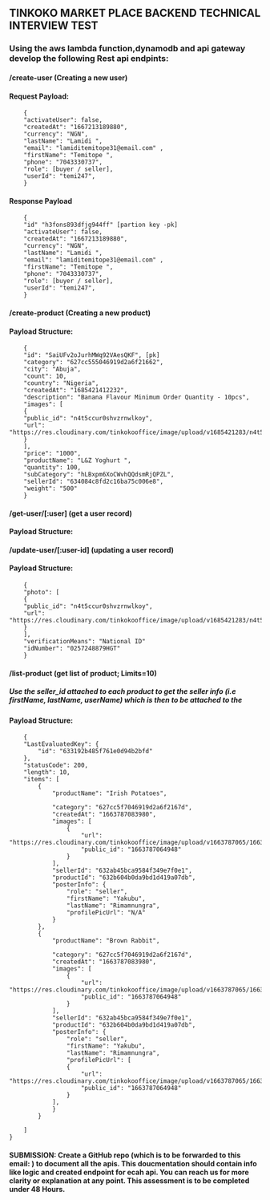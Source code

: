 ## TINKOKO MARKET PLACE BACKEND TECHNICAL INTERVIEW TEST

### Using the aws lambda function,dynamodb and api gateway develop the following Rest api endpints:

#### /create-user (Creating a new user)
#### Request Payload:
```
    {
    "activateUser": false,
    "createdAt": "1667213189880",
    "currency": "NGN",
    "lastName": "Lamidi ",
    "email": "lamiditemitope31@email.com" ,
    "firstName": "Temitope ",
    "phone": "7043330737",
    "role": [buyer / seller],
    "userId": "temi247",
    }
```
#### Response Payload
```
    {
    "id" "h3fons893dfjg944ff" [partion key -pk]
    "activateUser": false,
    "createdAt": "1667213189880",
    "currency": "NGN",
    "lastName": "Lamidi ",
    "email": "lamiditemitope31@email.com" ,
    "firstName": "Temitope ",
    "phone": "7043330737",
    "role": [buyer / seller],
    "userId": "temi247",
    }
```


#### /create-product (Creating a new product)
#### Payload Structure:
```
    {
    "id": "SaiUFv2oJurhMWq92VAesQKF", [pk]
    "category": "627cc555046919d2a6f21662",
    "city": "Abuja",
    "count": 10,
    "country": "Nigeria",
    "createdAt": "1685421412232",
    "description": "Banana Flavour Minimum Order Quantity - 10pcs",
    "images": [
    {
    "public_id": "n4t5ccur0shvzrnwlkoy",
    "url": "https://res.cloudinary.com/tinkokooffice/image/upload/v1685421283/n4t5ccur0shvzrnwlkoy.jpg"
    }
    ],
    "price": "1000",
    "productName": "L&Z Yoghurt ",
    "quantity": 100,
    "subCategory": "hLBxpm6XoCWvhQQdsmRjQPZL",
    "sellerId": "634084c8fd2c16ba75c006e8",
    "weight": "500"
    }
```
#### /get-user/[:user] (get a user record)
#### Payload Structure:

#### /update-user/[:user-id] (updating a user record)
#### Payload Structure:
```
    {
    "photo": [
    {
    "public_id": "n4t5ccur0shvzrnwlkoy",
    "url": "https://res.cloudinary.com/tinkokooffice/image/upload/v1685421283/n4t5ccur0shvzrnwlkoy.jpg"
    }
    ],
    "verificationMeans": "National ID"
    "idNumber": "0257248879HGT"
    }
```
#### /list-product (get list of product; Limits=10)
##### Use the seller_id attached to each product to get the seller info (i.e firstName, lastName, userName) which is then to be attached to the 
#### Payload Structure:
```
    {
    "LastEvaluatedKey": {
        "id": "633192b485f761e0d94b2bfd"
    },
    "statusCode": 200,
    "length": 10,
    "items": [
        {
            "productName": "Irish Potatoes",
            
            "category": "627cc5f7046919d2a6f2167d",
            "createdAt": "1663787083980",
            "images": [
                {
                    "url": "https://res.cloudinary.com/tinkokooffice/image/upload/v1663787065/1663787064948.jpg",
                    "public_id": "1663787064948"
                }
            ],
            "sellerId": "632ab45bca9584f349e7f0e1",
            "productId": "632b604b0da9bd1d419a07db",
            "posterInfo": {
                "role": "seller",
                "firstName": "Yakubu",
                "lastName": "Rimamnungra",
                "profilePicUrl": "N/A"
            }
        },
        {
            "productName": "Brown Rabbit",
            
            "category": "627cc5f7046919d2a6f2167d",
            "createdAt": "1663787083980",
            "images": [
                {
                    "url": "https://res.cloudinary.com/tinkokooffice/image/upload/v1663787065/1663787064948.jpg",
                    "public_id": "1663787064948"
                }
            ],
            "sellerId": "632ab45bca9584f349e7f0e1",
            "productId": "632b604b0da9bd1d419a07db",
            "posterInfo": {
                "role": "seller",
                "firstName": "Yakubu",
                "lastName": "Rimamnungra",
                "profilePicUrl": [
                {
                    "url": "https://res.cloudinary.com/tinkokooffice/image/upload/v1663787065/1663787064948.jpg",
                    "public_id": "1663787064948"
                }
            ],
            }
        }
        
    ]
}
```

#### SUBMISSION: Create a GitHub repo (which is to be forwarded to this email: ) to document all the apis. This doucmentation should contain info like logic and created endpoint for ecah api. You can reach us for more clarity or explanation at any point. This assessment is to be completed under 48 Hours.

###
